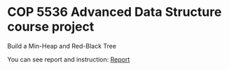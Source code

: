 # COP 5536 Advanced Data Structure course project
Build a Min-Heap and Red-Black Tree

You can see report and instruction: [Report](report.pdf)